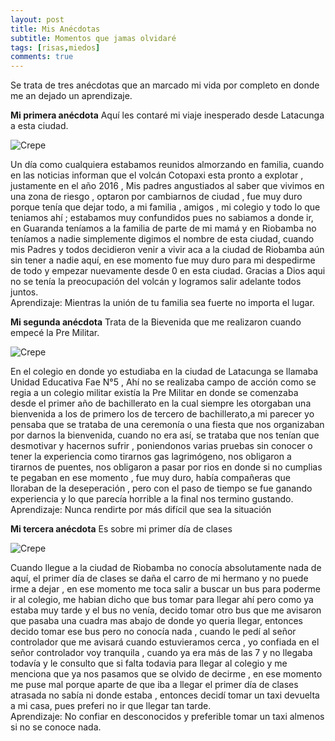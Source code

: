 ```yaml
---
layout: post
title: Mis Anécdotas
subtitle: Momentos que jamas olvidaré
tags: [risas,miedos]
comments: true
---
```


Se trata de tres anécdotas que an marcado mi vida por completo en donde me an dejado un aprendizaje.


**Mi primera anécdota**
Aquí les contaré mi viaje inesperado desde Latacunga a esta ciudad.

![Crepe](https://www.riobamba.co/wp-content/uploads/2020/03/riobamba.jpg)

Un día como cualquiera estabamos reunidos almorzando en familia, cuando en las noticias informan que el volcán Cotopaxi esta pronto a explotar , justamente en el año 2016 , Mis padres angustiados al saber que vivimos en una zona de riesgo , optaron por cambiarnos de ciudad , fue muy duro porque tenía que dejar todo, a mi familia , amigos , mi colegio y todo lo que teniamos ahí ; estabamos muy confundidos pues no sabiamos a donde ir, en Guaranda teníamos a la familia de parte de mi mamá y en Riobamba no teníamos a nadie simplemente digimos el nombre de esta ciudad, cuando mis Padres y todos decidieron venir a vivir aca a la ciudad de Riobamba aún sin tener a nadie aquí, en ese momento fue muy duro para mi despedirme de todo y empezar nuevamente desde 0 en esta ciudad. Gracias a Dios aqui no se tenía la preocupación del volcán y logramos salir adelante todos juntos.
<br>Aprendizaje: Mientras la unión de tu familia sea fuerte no importa el lugar.


**Mi segunda anécdota**
Trata de la Bievenida que me realizaron cuando empecé la Pre Militar.

![Crepe](https://pbs.twimg.com/media/CydSpWlWIAALH-p.jpg)

En el colegio en donde yo estudiaba en la ciudad de Latacunga se llamaba Unidad Educativa Fae N°5 , Ahí no se realizaba campo de acción como se regia a un colegio militar  existía la Pre Militar en donde se comenzaba desde el primer año de bachillerato en la cual siempre les otorgaban una bienvenida a los de primero los de tercero de bachillerato,a mi parecer yo pensaba que se trataba de una ceremonía o una fiesta que nos organizaban por darnos la bienvenida, cuando no era así, se trataba que nos tenían que desmotivar y hacernos sufrir , poniendonos varias pruebas sin conocer o tener la experiencia como tirarnos gas lagrimógeno, nos obligaron a tirarnos de puentes, nos obligaron a pasar por rios en donde si no cumplias te pegaban en ese momento , fue muy duro, había compañeras que lloraban de la deseperación , pero con el paso de tiempo se fue ganando experiencia y lo que parecía horrible a la final nos termino gustando.
<br>Aprendizaje: Nunca rendirte por más difícil que sea la situación


**Mi tercera anécdota**
Es sobre mi primer día de clases

![Crepe](https://img.freepik.com/vector-gratis/mujer-joven-que-siente-triste-cansada-preocupada-que-sufre-depresion-dibujos-animados-dibujados-mano-ilustracion-arte-dibujos-animados_56104-1063.jpg)

Cuando llegue a la ciudad de Riobamba no conocía absolutamente nada de aquí, el primer día de clases se daña el carro de mi hermano y no puede irme  a dejar , en ese momento me toca salir a buscar un bus para poderme ir al colegio, me habian dicho que bus tomar para llegar ahí pero como ya estaba muy tarde y el bus no venía, decido tomar otro bus que me avisaron que pasaba una cuadra mas abajo de donde yo queria llegar, entonces decido tomar ese bus pero no conocía nada , cuando le pedí al señor controlador que me avisará cuando estuvieramos cerca , yo confiada en el señor controlador voy tranquila , cuando ya era más de las 7 y no llegaba todavía y le consulto que si falta todavia para llegar al colegio y me menciona que ya nos pasamos que se olvido de decirme , en ese momento me puse mal porque aparte de que iba a llegar el primer día de clases atrasada no sabía ni donde estaba , entonces decidí tomar un taxi devuelta a mi casa, pues preferi no ir que llegar tan tarde.
<br>Aprendizaje: No confiar en desconocidos y preferible tomar un taxi almenos si no se conoce nada.







